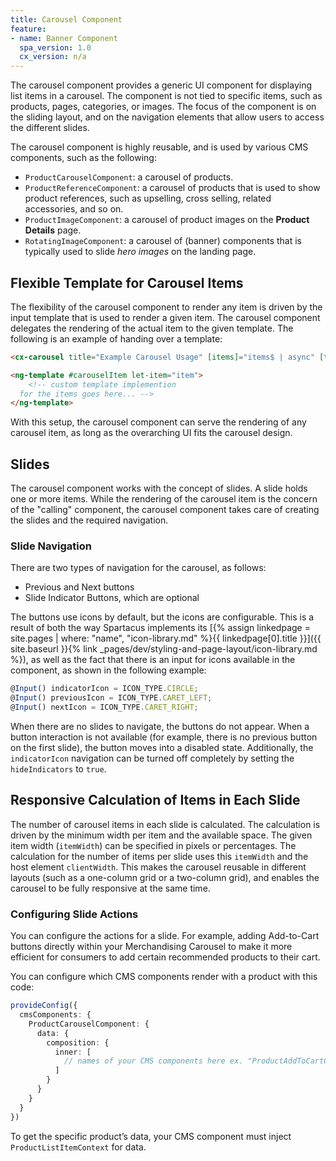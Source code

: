 ```yaml
---
title: Carousel Component
feature:
- name: Banner Component
  spa_version: 1.0
  cx_version: n/a
---
```


The carousel component provides a generic UI component for displaying list items in a carousel. The component is not tied to specific items, such as products, pages, categories, or images. The focus of the component is on the sliding layout, and on the navigation elements that allow users to access the different slides.

The carousel component is highly reusable, and is used by various CMS components, such as the following:

- `ProductCarouselComponent`: a carousel of products.
- `ProductReferenceComponent`: a carousel of products that is used to show product references, such as upselling, cross selling, related accessories, and so on.
- `ProductImageComponent`: a carousel of product images on the **Product Details** page.
- `RotatingImageComponent`: a carousel of (banner) components that is typically used to slide _hero images_ on the landing page.

## Flexible Template for Carousel Items

The flexibility of the carousel component to render any item is driven by the input template that is used to render a given item. The carousel component delegates the rendering of the actual item to the given template. The following is an example of handing over a template:

```html
<cx-carousel title="Example Carousel Usage" [items]="items$ | async" [template]="carouselItem"> </cx-carousel>

<ng-template #carouselItem let-item="item">
    <!-- custom template implemention 
  for the items goes here... -->
</ng-template>
```

With this setup, the carousel component can serve the rendering of any carousel item, as long as the overarching UI fits the carousel design.

## Slides

The carousel component works with the concept of slides. A slide holds one or more items. While the rendering of the carousel item is the concern of the "calling" component, the carousel component takes care of creating the slides and the required navigation.

### Slide Navigation

There are two types of navigation for the carousel, as follows:

- Previous and Next buttons
- Slide Indicator Buttons, which are optional

The buttons use icons by default, but the icons are configurable. This is a result of both the way Spartacus implements its [{% assign linkedpage = site.pages | where: "name", "icon-library.md" %}{{ linkedpage[0].title }}]({{ site.baseurl }}{% link _pages/dev/styling-and-page-layout/icon-library.md %}), as well as the fact that there is an input for icons available in the component, as shown in the following example:

```typescript
@Input() indicatorIcon = ICON_TYPE.CIRCLE;
@Input() previousIcon = ICON_TYPE.CARET_LEFT;
@Input() nextIcon = ICON_TYPE.CARET_RIGHT;
```

When there are no slides to navigate, the buttons do not appear. When a button interaction is not available (for example, there is no previous button on the first slide), the button moves into a disabled state. Additionally, the `indicatorIcon` navigation can be turned off completely by setting the `hideIndicators` to `true`.

## Responsive Calculation of Items in Each Slide

The number of carousel items in each slide is calculated. The calculation is driven by the minimum width per item and the available space.
The given item width (`itemWidth`) can be specified in pixels or percentages. The calculation for the number of items per slide uses this `itemWidth` and the host element `clientWidth`. This makes the carousel reusable in different layouts (such as a one-column grid or a two-column grid), and enables the carousel to be fully responsive at the same time.

### Configuring Slide Actions

You can configure the actions for a slide. For example, adding Add-to-Cart buttons directly within your Merchandising Carousel to make it more efficient for consumers to add certain recommended products to their cart.

You can configure which CMS components render with a product with this code:

```typescript
provideConfig({
  cmsComponents: {
    ProductCarouselComponent: {
      data: {
        composition: {
          inner: [
            // names of your CMS components here ex. "ProductAddToCartComponent", "ConfigureProductComponent"
          ]
        }
      }
    }
  }
})
```

To get the specific product’s data, your CMS component must inject `ProductListItemContext` for data.